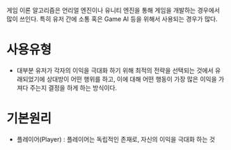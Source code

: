 
게임 이론 알고리즘은 언리얼 엔진이나 유니티 엔진을 통해 게임을 개발하는 경우에서 많이 쓰인다.
특히 유저 간에 소통 혹은 Game AI 등을 위해서 사용되는 경우가 많다.


# 사용유형

- 대부분 유저가 각자의 이익을 극대화 하기 위해 최적의 전략을 선택되는 것에서 유래되었기에 상대방이 어떤 행위를 하고, 이에 대해 어떤 행동이 가장 많은 이익을 가져다 주는지 결정을 하게 하는 방식이다.

# 기본원리

- 플레이어(Player) : 플레이어는 독립적인 존재로, 자신의 이익을 극대화 하는 것